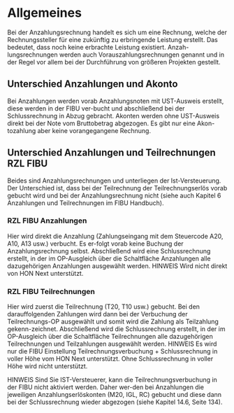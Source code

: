 # Allgemeines

Bei der Anzahlungsrechnung handelt es sich um eine Rechnung, welche der Rechnungssteller für eine zukünftig zu erbringende Leistung erstellt. Das bedeutet, dass noch keine erbrachte Leistung existiert. Anzah-lungsrechnungen werden auch Vorauszahlungsrechnungen genannt und in der Regel vor allem bei der Durchführung von größeren Projekten gestellt.

## Unterschied Anzahlungen und Akonto
Bei Anzahlungen werden vorab Anzahlungsnoten mit UST-Ausweis erstellt, diese werden in der FIBU ver-bucht und abschließend bei der Schlussrechnung in Abzug gebracht.
Akonten werden ohne UST-Ausweis direkt bei der Note vom Bruttobetrag abgezogen. Es gibt nur eine Akon-tozahlung aber keine vorangegangene Rechnung.

##  Unterschied Anzahlungen und Teilrechnungen RZL FIBU
Beides sind Anzahlungsrechnungen und unterliegen der Ist-Versteuerung. Der Unterschied ist, dass bei der Teilrechnung der Teilrechnungserlös vorab gebucht wird und bei der Anzahlungsrechnung nicht (siehe auch Kapitel 6 Anzahlungen und Teilrechnungen im FIBU Handbuch).

### RZL FIBU Anzahlungen
Hier wird direkt die Anzahlung (Zahlungseingang mit dem Steuercode A20, A10, A13 usw.) verbucht. Es er-folgt vorab keine Buchung der Anzahlungsrechnung selbst.
Abschließend wird eine Schlussrechnung erstellt, in der im OP-Ausgleich über die Schaltfläche Anzahlungen alle dazugehörigen Anzahlungen ausgewählt werden.
HINWEIS Wird nicht direkt von HON Next unterstützt.

### RZL FIBU Teilrechnungen
Hier wird zuerst die Teilrechnung (T20, T10 usw.) gebucht. Bei den darauffolgenden Zahlungen wird dann bei der Verbuchung der Teilrechnungs-OP ausgewählt und somit wird die Zahlung als Teilzahlung gekenn-zeichnet.
Abschließend wird die Schlussrechnung erstellt, in der im OP-Ausgleich über die Schaltfläche Teilrechnungen alle dazugehörigen Teilrechnungen und Teilzahlungen ausgewählt werden.
HINWEIS
Es wird nur die FIBU Einstellung Teilrechnungsverbuchung + Schlussrechnung in voller Höhe vom HON Next unterstützt. Ohne Schlussrechnung in voller Höhe wird nicht unterstützt.

HINWEIS
Sind Sie IST-Versteuerer, kann die Teilrechnungsverbuchung in der FIBU nicht aktiviert werden. Daher wer-den bei Anzahlungen die jeweiligen Anzahlungserlöskonten (M20, IGL, RC) gebucht und diese dann bei der Schlussrechnung wieder abgezogen (siehe Kapitel 14.6, Seite 134).
